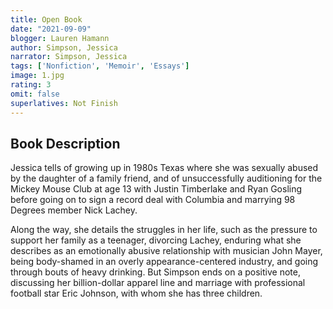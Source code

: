 ```yaml
---
title: Open Book 
date: "2021-09-09"
blogger: Lauren Hamann
author: Simpson, Jessica
narrator: Simpson, Jessica
tags: ['Nonfiction', 'Memoir', 'Essays']
image: 1.jpg
rating: 3
omit: false
superlatives: Not Finish
---
```



## Book Description
Jessica tells of growing up in 1980s Texas where she was sexually abused by the daughter of a family friend, and of unsuccessfully auditioning for the Mickey Mouse Club at age 13 with Justin Timberlake and Ryan Gosling before going on to sign a record deal with Columbia and marrying 98 Degrees member Nick Lachey.

Along the way, she details the struggles in her life, such as the pressure to support her family as a teenager, divorcing Lachey, enduring what she describes as an emotionally abusive relationship with musician John Mayer, being body-shamed in an overly appearance-centered industry, and going through bouts of heavy drinking. But Simpson ends on a positive note, discussing her billion-dollar apparel line and marriage with professional football star Eric Johnson, with whom she has three children.